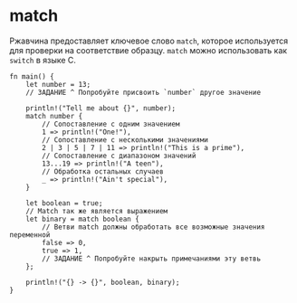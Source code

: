 # match

Ржавчина предоставляет ключевое слово `match`, которое используется для проверки на
соответствие образцу. `match` можно использовать как `switch` в языке C.

```rust,editable
fn main() {
    let number = 13;
    // ЗАДАНИЕ ^ Попробуйте присвоить `number` другое значение

    println!("Tell me about {}", number);
    match number {
        // Сопоставление с одним значением
        1 => println!("One!"),
        // Сопоставление с несколькими значениями
        2 | 3 | 5 | 7 | 11 => println!("This is a prime"),
        // Сопоставление с диапазоном значений
        13...19 => println!("A teen"),
        // Обработка остальных случаев
        _ => println!("Ain't special"),
    }

    let boolean = true;
    // Match так же является выражением
    let binary = match boolean {
        // Ветви match должны обработать все возможные значения переменной
        false => 0,
        true => 1,
        // ЗАДАНИЕ ^ Попробуйте накрыть примечаниями эту ветвь
    };

    println!("{} -> {}", boolean, binary);
}
```